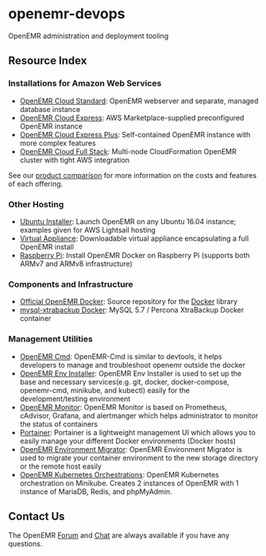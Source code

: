 # openemr-devops
OpenEMR administration and deployment tooling

## Resource Index

### Installations for Amazon Web Services

* [OpenEMR Cloud Standard](packages/standard): OpenEMR webserver and separate, managed database instance
* [OpenEMR Cloud Express](packages/express): AWS Marketplace-supplied preconfigured OpenEMR instance
* [OpenEMR Cloud Express Plus](packages/express_plus): Self-contained OpenEMR instance with more complex features
* [OpenEMR Cloud Full Stack](packages/full_stack): Multi-node CloudFormation OpenEMR cluster with tight AWS integration

See our [product comparison](https://www.open-emr.org/wiki/index.php/AWS_Cloud_Packages_Comparison) for more information on the costs and features of each offering. 

### Other Hosting

* [Ubuntu Installer](packages/lightsail): Launch OpenEMR on any Ubuntu 16.04 instance; examples given for AWS Lightsail hosting
* [Virtual Appliance](packages/appliance): Downloadable virtual appliance encapsulating a full OpenEMR install
* [Raspberry Pi](raspberrypi): Install OpenEMR Docker on Raspberry Pi (supports both ARMv7 and ARMv8 infrastructure)

### Components and Infrastructure

* [Official OpenEMR Docker](docker/openemr): Source repository for the [Docker](https://hub.docker.com/r/openemr/openemr/) library
* [mysql-xtrabackup Docker](docker/mysql-xtrabackup): MySQL 5.7 / Percona XtraBackup Docker container  

### Management Utilities
* [OpenEMR Cmd](utilities/openemr-cmd): OpenEMR-Cmd is similar to devtools, it helps developers to manage and troubleshoot openemr outside the docker
* [OpenEMR Env Installer](utilities/openemr-env-installer): OpenEMR Env Installer is used to set up the base and necessary services(e.g. git, docker, docker-compose, openemr-cmd, minikube, and kubectl) easily for the development/testing environment
* [OpenEMR Monitor](utilities/openemr-monitor): OpenEMR Monitor is based on Prometheus, cAdvisor, Grafana, and alertmanger which helps administrator to monitor the status of containers
* [Portainer](utilities/portainer): Portainer is a lightweight management UI which allows you to easily manage your different Docker environments (Docker hosts)
* [OpenEMR Environment Migrator](utilities/openemr-env-migrator): OpenEMR Environment Migrator is used to migrate your container environment to the new storage directory or the remote host easily
* [OpenEMR Kubernetes Orchestrations](kubernetes):  OpenEMR Kubernetes orchestration on Minikube. Creates 2 instances of OpenEMR with 1 instance of MariaDB, Redis, and phpMyAdmin.

## Contact Us

The OpenEMR [Forum](https://community.open-emr.org/) and [Chat](https://www.open-emr.org/chat/) are always available if you have any questions.
